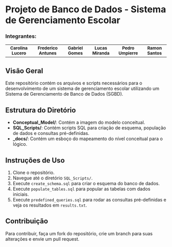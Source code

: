 # Projeto de Banco de Dados - Sistema de Gerenciamento Escolar

### Integrantes:

<table>
  <tr>
    <td align="center">
        <sub>
          <b>Carolina Lucero</b>
        </sub>
      </a>
    </td>
  <td align="center"> 
        <sub>
          <b>Frederico Antunes</b>
        </sub>
      </a>
    </td>
    <td align="center">
        <sub>
          <b>Gabriel Gomes</b>
        </sub>
      </a>
    </td>
    <td align="center">
        <sub>
          <b>Lucas Miranda</b>
        </sub>
      </a>
    </td>
    <td align="center">
        <sub>
          <b>Pedro Umpierre</b>
        </sub>
      </a>
    </td>
    <td align="center">
        <sub>
          <b>Ramon Santos</b>
        </sub>
      </a>
    </td>
  </tr>
</table>

## Visão Geral
Este repositório contém os arquivos e scripts necessários para o desenvolvimento de um sistema de gerenciamento escolar utilizando um Sistema de Gerenciamento de Banco de Dados (SGBD).

## Estrutura do Diretório
- **Conceptual_Model/**: Contém a imagem do modelo conceitual.
- **SQL_Scripts/**: Contém scripts SQL para criação de esquema, população de dados e consultas pré-definidas.
- **_docs/**: Contém um esboço do mapeamento do nível conceitual para o lógico.

## Instruções de Uso
1. Clone o repositório.
2. Navegue até o diretório `SQL_Scripts/`.
3. Execute `create_schema.sql` para criar o esquema do banco de dados.
4. Execute `populate_tables.sql` para popular as tabelas com dados iniciais.
5. Execute `predefined_queries.sql` para rodar as consultas pré-definidas e veja os resultados em `results.txt`.

## Contribuição
Para contribuir, faça um fork do repositório, crie um branch para suas alterações e envie um pull request.
